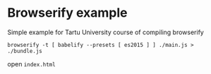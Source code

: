 # Browserify example

Simple example for Tartu University course of compiling browserify

```
browserify -t [ babelify --presets [ es2015 ] ] ./main.js > ./bundle.js
```

open `index.html`
